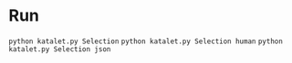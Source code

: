 # Run

`python katalet.py Selection`
`python katalet.py Selection human`
`python katalet.py Selection json`
